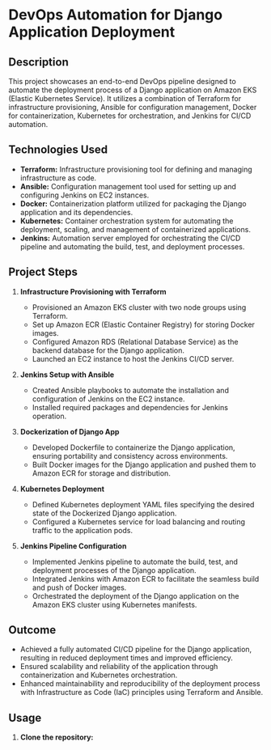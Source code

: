 # DevOps Automation for Django Application Deployment


## Description
This project showcases an end-to-end DevOps pipeline designed to automate the deployment process of a Django application on Amazon EKS (Elastic Kubernetes Service). It utilizes a combination of Terraform for infrastructure provisioning, Ansible for configuration management, Docker for containerization, Kubernetes for orchestration, and Jenkins for CI/CD automation.

## Technologies Used

- **Terraform:** Infrastructure provisioning tool for defining and managing infrastructure as code.
- **Ansible:** Configuration management tool used for setting up and configuring Jenkins on EC2 instances.
- **Docker:** Containerization platform utilized for packaging the Django application and its dependencies.
- **Kubernetes:** Container orchestration system for automating the deployment, scaling, and management of containerized applications.
- **Jenkins:** Automation server employed for orchestrating the CI/CD pipeline and automating the build, test, and deployment processes.

## Project Steps

1. **Infrastructure Provisioning with Terraform**
   - Provisioned an Amazon EKS cluster with two node groups using Terraform.
   - Set up Amazon ECR (Elastic Container Registry) for storing Docker images.
   - Configured Amazon RDS (Relational Database Service) as the backend database for the Django application.
   - Launched an EC2 instance to host the Jenkins CI/CD server.

2. **Jenkins Setup with Ansible**
   - Created Ansible playbooks to automate the installation and configuration of Jenkins on the EC2 instance.
   - Installed required packages and dependencies for Jenkins operation.

3. **Dockerization of Django App**
   - Developed Dockerfile to containerize the Django application, ensuring portability and consistency across environments.
   - Built Docker images for the Django application and pushed them to Amazon ECR for storage and distribution.

4. **Kubernetes Deployment**
   - Defined Kubernetes deployment YAML files specifying the desired state of the Dockerized Django application.
   - Configured a Kubernetes service for load balancing and routing traffic to the application pods.

5. **Jenkins Pipeline Configuration**
   - Implemented Jenkins pipeline to automate the build, test, and deployment processes of the Django application.
   - Integrated Jenkins with Amazon ECR to facilitate the seamless build and push of Docker images.
   - Orchestrated the deployment of the Django application on the Amazon EKS cluster using Kubernetes manifests.

## Outcome

- Achieved a fully automated CI/CD pipeline for the Django application, resulting in reduced deployment times and improved efficiency.
- Ensured scalability and reliability of the application through containerization and Kubernetes orchestration.
- Enhanced maintainability and reproducibility of the deployment process with Infrastructure as Code (IaC) principles using Terraform and Ansible.

## Usage

1. **Clone the repository:**

